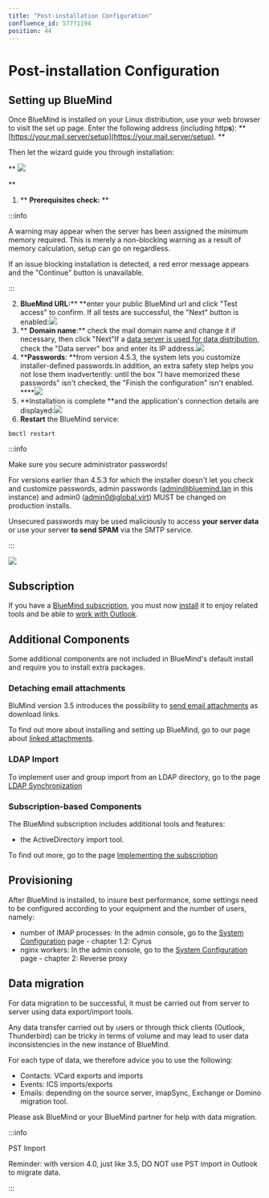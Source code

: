 ```yaml
---
title: "Post-installation Configuration"
confluence_id: 57771194
position: 44
---
```

# Post-installation Configuration


## Setting up BlueMind

Once BlueMind is installed on your Linux distribution, use your web browser to visit the set up page. Enter the following address (including http**s**): **  [https://your.mail.server/setup](https://your.mail.server/setup).  **

Then let the wizard guide you through installation:

** ![](../attachments/57771194/72190216.png) 


**

1. ** **Prerequisites check:** **


:::info

A warning may appear when the server has been assigned the minimum memory required. This is merely a non-blocking warning as a result of memory calculation, setup can go on regardless.

If an issue blocking installation is detected, a red error message appears and the "Continue" button is unavailable.

:::

2. ****BlueMind URL:****** **enter your public BlueMind url and click "Test access" to confirm. If all tests are successful, the "Next" button is enabled:![](../attachments/57771194/72190214.png)
3. ** **Domain name**:** check the mail domain name and change it if necessary, then click "Next"If a [data server is used for data distribution](/Guide_d_installation/Installation/Installation_avec_répartition_des_données_sur_plusieurs_serveurs/), check the "Data server" box and enter its IP address.**![](../attachments/57771194/72190212.png)**
4. ****Passwords**: **from version 4.5.3, the system lets you customize installer-defined passwords.In addition, an extra safety step helps you not lose them inadvertently: until the box "I have memorized these passwords" isn't checked, the "Finish the configuration" isn't enabled. ****![](../attachments/57771194/72190211.png)
5. **Installation is complete **and the application's connection details are displayed:![](../attachments/57771194/72190210.png)
6. **Restart** the BlueMind service:


```
bmctl restart
```


:::info

Make sure you secure administrator passwords!

For versions earlier than 4.5.3 for which the installer doesn't let you check and customize passwords, admin passwords ([admin@bluemind.lan](mailto:admin@bluemind.lan) in this instance) and admin0 ([admin0@global.virt](mailto:admin0@global.virt)) MUST be changed on production installs.

Unsecured passwords may be used maliciously to access **your server data** or use your server **to send SPAM** via the SMTP service. 

:::

![](../attachments/57771194/72190209.png)

## Subscription

If you have a [BlueMind subscription](/Guide_de_l_administrateur/La_souscription_BlueMind/), you must now [install](/Guide_d_installation/Mise_en_œuvre_de_la_souscription/) it to enjoy related tools and be able to [work with Outlook](/Guide_de_l_administrateur/La_souscription_BlueMind/Mise_en_œuvre_de_MAPI_pour_Outlook/).

## Additional Components

Some additional components are not included in BlueMind's default install and require you to install extra packages.

### Detaching email attachments

BluMind version 3.5 introduces the possibility to [send email attachments](/Guide_de_l_utilisateur/La_messagerie/Fichiers_volumineux_et_détachement_des_pièces_jointes/) as download links.

To find out more about installing and setting up BlueMind, go to our page about [linked attachments](/Guide_de_l_administrateur/Configuration/Detachement_des_pieces_jointes/).

### LDAP Import

To implement user and group import from an LDAP directory, go to the page [LDAP Synchronization](/Guide_de_l_administrateur/Gestion_des_entites/Synchronisation_LDAP/)

### Subscription-based Components

The BlueMind subscription includes additional tools and features:

- the ActiveDirectory import tool.


To find out more, go to the page [Implementing the subscription](/Guide_d_installation/Mise_en_œuvre_de_la_souscription/)

## Provisioning

After BlueMind is installed, to insure best performance, some settings need to be configured according to your equipment and the number of users, namely:

- number of IMAP processes: In the admin console, go to the [System Configuration](/Guide_de_l_administrateur/Configuration/Configuration_système/) page - chapter 1.2: Cyrus
- nginx workers: In the admin console, go to the  [System Configuration](/Guide_de_l_administrateur/Configuration/Configuration_système/)  page - chapter 2: Reverse proxy


## Data migration

For data migration to be successful, it must be carried out from server to server using data export/import tools.

Any data transfer carried out by users or through thick clients (Outlook, Thunderbird) can be tricky in terms of volume and may lead to user data inconsistencies in the new instance of BlueMind.

For each type of data, we therefore advice you to use the following:

- Contacts: VCard exports and imports
- Events: ICS imports/exports
- Emails: depending on the source server, imapSync, Exchange or Domino migration tool.


Please ask BlueMind or your BlueMind partner for help with data migration.


:::info

PST Import

Reminder: with version 4.0, just like 3.5, DO NOT use PST import in Outlook to migrate data.

:::


